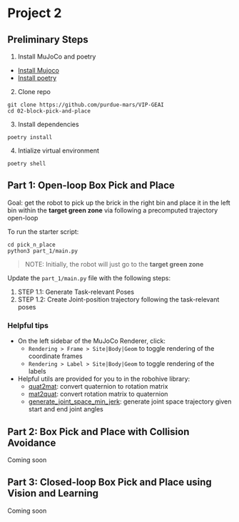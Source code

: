 # Project 2

## Preliminary Steps
1. Install MuJoCo and poetry

- [Install Mujoco](https://mujoco.readthedocs.io/en/stable/programming/index.html#getting-started)
- [Install poetry](https://python-poetry.org/docs/#installing-with-the-official-installer)

2. Clone repo 

```
git clone https://github.com/purdue-mars/VIP-GEAI
cd 02-block-pick-and-place
```

3. Install dependencies 

```
poetry install
```

4. Intialize virtual environment

```
poetry shell
```

## Part 1: Open-loop Box Pick and Place

Goal: get the robot to pick up the brick in the right bin and place it in the left bin within the **target green zone** via following a precomputed trajectory open-loop

To run the starter script:
``` 
cd pick_n_place
python3 part_1/main.py 
```
> NOTE: Initially, the robot will just go to the **target green zone**

Update the `part_1/main.py` file with the following steps:
1. STEP 1.1: Generate Task-relevant Poses
2. STEP 1.2: Create Joint-position trajectory following the task-relevant poses

### Helpful tips

- On the left sidebar of the MuJoCo Renderer, click: 
  - `Rendering > Frame > Site|Body|Geom` to toggle rendering of the coordinate frames
  - `Rendering > Label > Site|Body|Geom` to toggle rendering of the labels
- Helpful utils are provided for you to in the robohive library:
  - [quat2mat](https://github.com/vikashplus/robohive/blob/ef6f2c3deb93555d779bb3f9af0b3c21414c6bc0/robohive/utils/quat_math.py#L152): convert quaternion to rotation matrix
  - [mat2quat](https://github.com/vikashplus/robohive/blob/ef6f2c3deb93555d779bb3f9af0b3c21414c6bc0/robohive/utils/quat_math.py#L110): convert rotation matrix to quaternion
  - [generate_joint_space_min_jerk](https://github.com/vikashplus/robohive/blob/ef6f2c3deb93555d779bb3f9af0b3c21414c6bc0/robohive/utils/min_jerk.py#L5): generate joint space trajectory given start and end joint angles

## Part 2: Box Pick and Place with Collision Avoidance

Coming soon

## Part 3: Closed-loop Box Pick and Place using Vision and Learning

Coming soon
